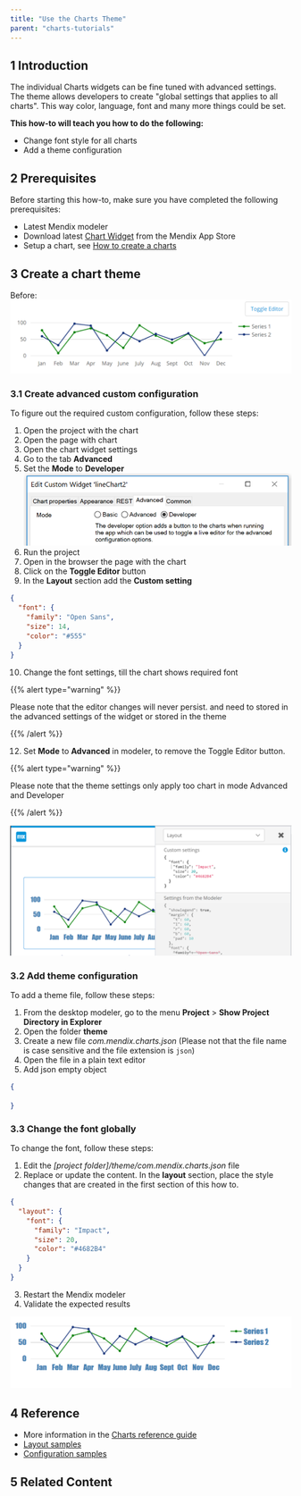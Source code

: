 ```yaml
---
title: "Use the Charts Theme"
parent: "charts-tutorials"
---
```


## 1 Introduction

The individual Charts widgets can be fine tuned with advanced settings. The theme allows developers to create "global settings that applies to all charts". This way color, language, font and many more things could be set.

**This how-to will teach you how to do the following:**

* Change font style for all charts
* Add a theme configuration

## 2 Prerequisites

Before starting this how-to, make sure you have completed the following prerequisites:

* Latest Mendix modeler
* Download latest [Chart Widget](https://appstore.home.mendix.com/link/app/105695/) from the Mendix App Store
* Setup a chart, see [How to create a charts](charts-basic-create)

## 3 Create a chart theme

Before:
![chart](attachments/charts/charts-toggle-editor.png)

### 3.1 Create advanced custom configuration
To figure out the required custom configuration, follow these steps:

1. Open the project with the chart
1. Open the page with chart
1. Open the chart widget settings
1. Go to the tab **Advanced**
1. Set the **Mode** to **Developer**  
![chart widget properties](attachments/charts/charts-widget-properties-advanced.png)
1. Run the project
1. Open in the browser the page with the chart
1. Click on the **Toggle Editor** button
1. In the **Layout** section add the **Custom setting**  
```json
{
  "font": {
    "family": "Open Sans",
    "size": 14,
    "color": "#555"
  }
}
```

10. Change the font settings, till the chart shows required font

{{% alert type="warning" %}}

Please note that the editor changes will never persist. and need to stored in the advanced settings of the widget or stored in the theme

{{% /alert %}}

12. Set **Mode** to **Advanced** in modeler, to remove the Toggle Editor button.

{{% alert type="warning" %}}

Please note that the theme settings only apply too chart in mode Advanced and Developer

{{% /alert %}}

![chart editor](attachments/charts/charts-toggle-editor-open.png)

### 3.2 Add theme configuration
To add a theme file, follow these steps:

1. From the desktop modeler, go to the menu **Project** > **Show Project Directory in Explorer**
1. Open the folder **theme**
1. Create a new file *com.mendix.charts.json* (Please not that the file name is case sensitive and the file extension is `json`)
1. Open the file in a plain text editor
1. Add json empty object  
```json
{

}
```

### 3.3 Change the font globally
To change the font, follow these steps:

1. Edit the *[project folder]/theme/com.mendix.charts.json* file
1. Replace or update the content. In the **layout** section, place the style changes that are created in the first section of this how to.  
```json
{
  "layout": {
    "font": {
      "family": "Impact",
      "size": 20,
      "color": "#4682B4"
    }
  }
}
```

3. Restart the Mendix modeler
1. Validate the expected results

![chart updated](attachments/charts/charts-toggle-editor-changed.png)

## 4 Reference

* More information in the [Charts reference guide](../../refguide/charts-widgets)
* [Layout samples](../../refguide/charts-advanced-cheat-sheet#layout-all)
* [Configuration samples](../../refguide/charts-advanced-cheat-sheet#config-options) 

## 5 Related Content
